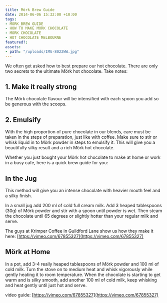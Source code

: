 ```yaml
---
title: Mörk Brew Guide
date: 2014-06-06 15:32:00 +10:00
tags:
- MORK BREW GUIDE
- HOW TO MAKE MORK CHOCOLATE
- MORK CHOCOLATE
- HOT CHOCOLATE MELBOURNE
featured?: 
assets:
- path: "/uploads/IMG-8022WW.jpg"
---
```


We often get asked how to best prepare our hot chocolate. There are only two secrets to the ultimate Mörk hot chocolate. Take notes:


## 1. Make it really strong

The Mörk chocolate flavour will be intensified with each spoon you add so be generous with the scoops.


## 2. Emulsify

With the high proportion of pure chocolate in our blends, care must be taken in the steps of preparation, just like with coffee. Make sure to stir or whisk liquid in to Mörk powder in steps to emulsify it. This will give you a beautifully silky result and a rich Mörk hot chocolate.

Whether you just bought your Mörk hot chocolate to make at home or work in a busy cafe, here is a quick brew guide for you:

## In the Jug

This method will give you an intense chocolate with heavier mouth feel and a silky finish.

In a small jug add 200 ml of cold full cream milk. Add 3 heaped tablespoons (30g) of Mörk powder and stir with a spoon until powder is wet. Then steam the chocolate until 65 degrees or slightly hotter than your regular milk and serve.

The guys at Krimper Coffee in Guildford Lane show us how they make it here: [https://vimeo.com/67855327](https://vimeo.com/67855327) 
## Mörk at Home

In a pot, add 3-4 really heaped tablespoons of Mörk powder and 100 ml of cold milk. Turn the stove on to medium heat and whisk vigorously while gently heating it to room temperature. When the chocolate is starting to get warm and is silky smooth, add another 100 ml of cold milk, keep whisking and heat gently until just hot and serve. 

video guide: [https://vimeo.com/67855327](https://vimeo.com/67855327)
